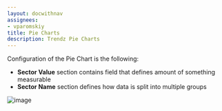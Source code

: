 ```yaml
---
layout: docwithnav
assignees:
- vparomskiy
title: Pie Charts
description: Trendz Pie Charts 
---
```


Configuration of the Pie Chart is the following:
* **Sector Value** section contains field that defines amount of something measurable
* **Sector Name** section defines how data is split into multiple groups

![image](/images/trendz/simple-pie.png)
